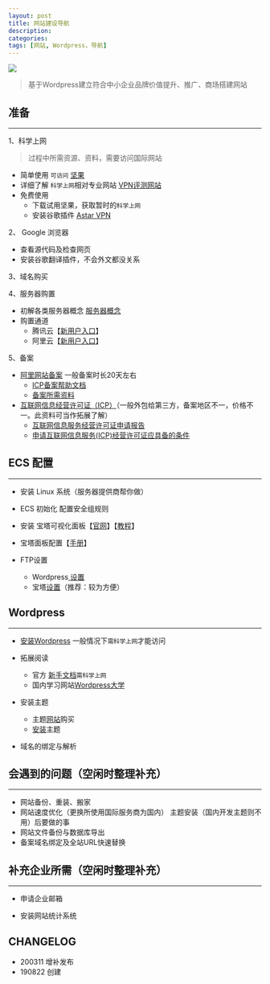 ```yaml
---
layout: post
title: 网站建设导航
description: 
categories: 
tags: [网站, Wordpress，导航]
---
```


![](https://raw.githubusercontent.com/kang-zh/yunimage/master/blog/webdesign-3411373_1920.jpg?imageMogr2/size-limit/100k!)

>基于Wordpress建立符合中小企业品牌价值提升、推广、商场搭建网站

<!--more-->


## 准备

-------

 1、科学上网
> 过程中所需资源、资料，需要访问国际网站

- 简单使用  `可访问` [坚果](https://nutsvpn.com/)
- 详细了解  `科学上网`相对专业网站 [VPN评测网站](https://10beasts.net/)
- 免费使用 
    - 下载试用坚果，获取暂时的`科学上网`
    - 安装谷歌插件 [Astar VPN](https://chrome.google.com/webstore/detail/astar-vpn-free-and-fast-v/jajilbjjinjmgcibalaakngmkilboobh/related?hl=zh-CN)

 2、 Google 浏览器
- 查看源代码及检查网页
- 安装谷歌翻译插件，不会外文都没关系

 3、域名购买

 4、服务器购置
- 初解各类服务器概念 [服务器概念](https://www.kangzh.com/cloud-server)
- 购置通道
    - 腾讯云【[新用户入口](https://url.cn/5bPWeoj)】
    - 阿里云【[新用户入口](https://www.aliyun.com/minisite/goods?userCode=9gtp1jni)】

 5、备案

- [阿里网站备案](https://beian.aliyun.com/) 一般备案时长20天左右
    - [ICP备案帮助文档](https://help.aliyun.com/document_detail/147840.html?spm=a2c4g.11186623.6.563.49e943aaxFwwJL)
    - [备案所需资料](https://help.aliyun.com/knowledge_detail/36962.html?spm=a2c4g.11186623.6.616.19df7432y3Wfb1)
- [互联网信息经营许可证（ICP）](https://tm.aliyun.com/channel/product/icp?spm=a2c4g.11186623.2.14.49e943aaxFwwJL)（一般外包给第三方，备案地区不一，价格不一。此资料可当作拓展了解）
    - [互联网信息服务经营许可证申请报告](https://wenku.baidu.com/view/a35bc84632d4b14e852458fb770bf78a64293a36.html)
    - [申请互联网信息服务(ICP)经营许可证应具备的条件](https://wenku.baidu.com/view/795f6a44657d27284b73f242336c1eb91b373313.html)
    
    


##  ECS  配置

-------
-  安装 Linux 系统（服务器提供商帮你做）

- ECS 初始化 配置安全组规则

-  安装 宝塔可视化面板【[官网](https://www.bt.cn/)】【[教程](https://www.bt.cn/bbs/thread-19376-1-1.html)】

-  宝塔面板配置【[手册](https://www.kancloud.cn/chudong/bt2017/424204)】

-  FTP设置
    -  Wordpress[ 设置 ](https://codex.wordpress.org/zh-cn:FTP%E5%AE%A2%E6%88%B7%E7%AB%AF)
    -  宝塔[设置](https://www.kancloud.cn/chudong/bt2017/424243)（推荐：较为方便）
 
## Wordpress

-------

- [安装Wordpress](https://codex.wordpress.org/zh-cn:%E5%AE%89%E8%A3%85WordPress) 一般情况下`需科学上网`才能访问
 
 -  拓展阅读 
     -  官方 [新手文档](https://codex.wordpress.org/zh-cn:WordPress_%E6%96%B0%E6%89%8B_-_%E5%A6%82%E4%BD%95%E5%BC%80%E5%A7%8B)`需科学上网`
     -  国内学习网站[Wordpress大学](https://www.wpdaxue.com/)
- 安装主题 
    - 主题[网站](https://themeforest.net/)购买
    - [安装](https://wordpress.org/support/article/using-themes/)主题

- 域名的绑定与解析


## 会遇到的问题（空闲时整理补充）

-------

- 网站备份、重装、搬家 
- 网站速度优化（更换所使用国际服务商为国内） 主题安装（国内开发主题则不用）后要做的事
- 网站文件备份与数据库导出
- 备案域名绑定及全站URL快速替换
 
## 补充企业所需（空闲时整理补充）

-------

 - 申请企业邮箱
 
 - 安装网站统计系统

 
 
## CHANGELOG 


- 200311 增补发布
- 190822 创建